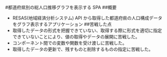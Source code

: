 #都道府県別の総人口推移グラフを表示する SPA ##概要

- RESAS(地域経済分析システム) API から取得した都道府県の人口構成データをグラフ表示するアプリケーション ##苦戦した点
- 取得したデータの形式を把握できていない、取得する際に形式を適切に指定できていないことにより、値の取得やデータの展開に苦戦した。
- コンポーネント間での変数や関数を受け渡しに苦戦した。
- 取得したデータの更新で、残すものと削除するものの指定に苦戦した。
